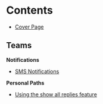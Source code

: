 # Contents

* [Cover Page](README.md)

## Teams

**Notifications**

* [SMS Notifications](_posts/2017-04-07-sms-notifications.md)

**Personal Paths**

* [Using the show all replies feature](_posts/2017-05-17-using-the-view-all-replies-feature.md)



